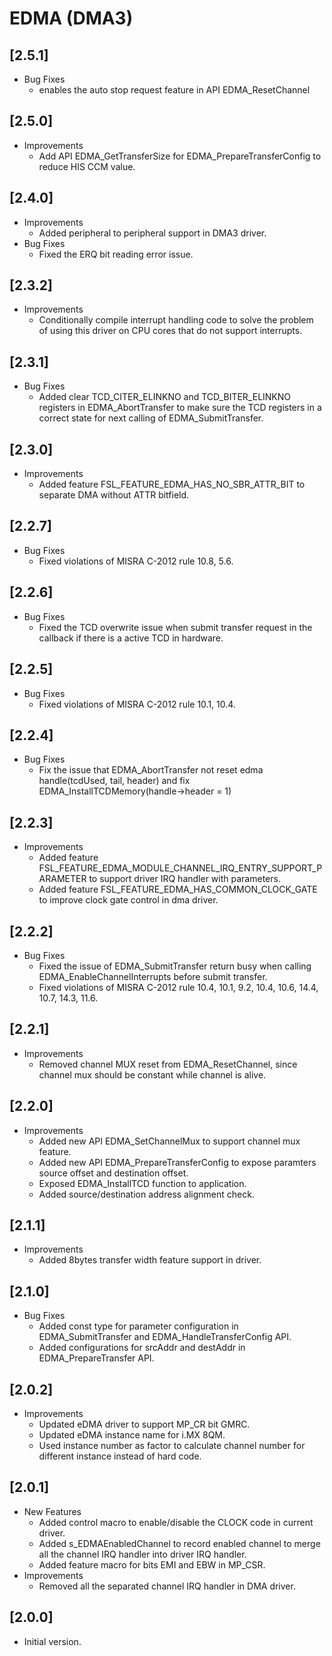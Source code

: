 # EDMA (DMA3)

## [2.5.1]

- Bug Fixes
  - enables the auto stop request feature in API EDMA_ResetChannel

## [2.5.0]

- Improvements
  - Add API EDMA_GetTransferSize for EDMA_PrepareTransferConfig to reduce HIS CCM value.

## [2.4.0]

- Improvements
  - Added peripheral to peripheral support in DMA3 driver.
- Bug Fixes
  - Fixed the ERQ bit reading error issue.

## [2.3.2]

- Improvements
  - Conditionally compile interrupt handling code to solve the problem of using this driver on CPU cores that do not support interrupts.

## [2.3.1]

- Bug Fixes
  - Added clear TCD_CITER_ELINKNO and TCD_BITER_ELINKNO registers in EDMA_AbortTransfer to make sure the TCD registers in a correct state for next
    calling of EDMA_SubmitTransfer.

## [2.3.0]

- Improvements
  - Added feature FSL_FEATURE_EDMA_HAS_NO_SBR_ATTR_BIT to separate DMA without ATTR bitfield.

## [2.2.7]

- Bug Fixes
  - Fixed violations of MISRA C-2012 rule 10.8, 5.6.

## [2.2.6]

- Bug Fixes
  - Fixed the TCD overwrite issue when submit transfer request in the callback if there is a active TCD in hardware.

## [2.2.5]

- Bug Fixes
  - Fixed violations of MISRA C-2012 rule 10.1, 10.4.

## [2.2.4]

- Bug Fixes
  - Fix the issue that EDMA_AbortTransfer not reset edma handle(tcdUsed,
    tail, header) and fix EDMA_InstallTCDMemory(handle->header = 1)

## [2.2.3]

- Improvements
  - Added feature FSL_FEATURE_EDMA_MODULE_CHANNEL_IRQ_ENTRY_SUPPORT_PARAMETER to support driver IRQ handler with parameters.
  - Added feature FSL_FEATURE_EDMA_HAS_COMMON_CLOCK_GATE to improve clock gate control in dma driver.

## [2.2.2]

- Bug Fixes
  - Fixed the issue of EDMA_SubmitTransfer return busy when calling EDMA_EnableChannelInterrupts before submit transfer.
  - Fixed violations of MISRA C-2012 rule 10.4, 10.1, 9.2, 10.4, 10.6, 14.4, 10.7, 14.3, 11.6.

## [2.2.1]

- Improvements
  - Removed channel MUX reset from EDMA_ResetChannel, since channel mux should be constant while channel is alive.

## [2.2.0]

- Improvements
  - Added new API EDMA_SetChannelMux to support channel mux feature.
  - Added new API EDMA_PrepareTransferConfig to expose paramters source offset and destination offset.
  - Exposed EDMA_InstallTCD function to application.
  - Added source/destination address alignment check.

## [2.1.1]

- Improvements
  - Added 8bytes transfer width feature support in driver.

## [2.1.0]

- Bug Fixes
  - Added const type for parameter configuration in EDMA_SubmitTransfer and EDMA_HandleTransferConfig API.
  - Added configurations for srcAddr and destAddr in EDMA_PrepareTransfer API.

## [2.0.2]

- Improvements
  - Updated eDMA driver to support MP_CR bit GMRC.
  - Updated eDMA instance name for i.MX 8QM.
  - Used instance number as factor to calculate channel number for different instance instead of hard code.

## [2.0.1]

- New Features
  - Added control macro to enable/disable the CLOCK code in current driver.
  - Added s_EDMAEnabledChannel to record enabled channel to merge all the channel
    IRQ handler into driver IRQ handler.
  - Added feature macro for bits EMI and EBW in MP_CSR.
- Improvements
  - Removed all the separated channel IRQ handler in DMA driver.

## [2.0.0]

- Initial version.
